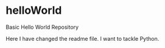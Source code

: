helloWorld
==========

Basic Hello World Repository

Here I have changed the readme file. I want to tackle Python. 
